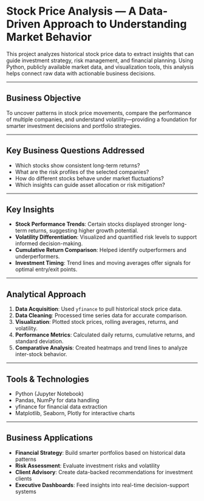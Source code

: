 #  Stock Price Analysis — A Data-Driven Approach to Understanding Market Behavior

This project analyzes historical stock price data to extract insights that can guide investment strategy, risk management, and financial planning. Using Python, publicly available market data, and visualization tools, this analysis helps connect raw data with actionable business decisions.

---

##  Business Objective

To uncover patterns in stock price movements, compare the performance of multiple companies, and understand volatility—providing a foundation for smarter investment decisions and portfolio strategies.

---

##  Key Business Questions Addressed

- Which stocks show consistent long-term returns?
- What are the risk profiles of the selected companies?
- How do different stocks behave under market fluctuations?
- Which insights can guide asset allocation or risk mitigation?

---

##  Key Insights

- **Stock Performance Trends**: Certain stocks displayed stronger long-term returns, suggesting higher growth potential.
- **Volatility Differentiation**: Visualized and quantified risk levels to support informed decision-making.
- **Cumulative Return Comparison**: Helped identify outperformers and underperformers.
- **Investment Timing**: Trend lines and moving averages offer signals for optimal entry/exit points.

---

##  Analytical Approach

1. **Data Acquisition**: Used `yfinance` to pull historical stock price data.
2. **Data Cleaning**: Processed time series data for accurate comparison.
3. **Visualization**: Plotted stock prices, rolling averages, returns, and volatility.
4. **Performance Metrics**: Calculated daily returns, cumulative returns, and standard deviation.
5. **Comparative Analysis**: Created heatmaps and trend lines to analyze inter-stock behavior.

---

##  Tools & Technologies

- Python (Jupyter Notebook)
- Pandas, NumPy for data handling
- yfinance for financial data extraction
- Matplotlib, Seaborn, Plotly for interactive charts

---

##  Business Applications

- **Financial Strategy**: Build smarter portfolios based on historical data patterns
- **Risk Assessment**: Evaluate investment risks and volatility
- **Client Advisory**: Create data-backed recommendations for investment clients
- **Executive Dashboards**: Feed insights into real-time decision-support systems
